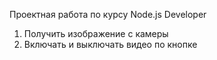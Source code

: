 Проектная работа по курсу Node.js Developer

1. Получить изображение с камеры
2. Включать и выключать видео по кнопке